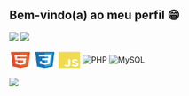 ## Bem-vindo(a) ao meu perfil 😁

<div>
  <img src="https://github-readme-stats.vercel.app/api?username=murilo-figueiredo&show_icons=true&theme=tokyonight&include_all_commits=true&count_private=true" height="180em">
  <img src="https://github-readme-stats.vercel.app/api/top-langs/?username=murilo-figueiredo&layout=compact&langs_count=6&theme=tokyonight&hide=asp.net,shell" height="180em">
</div>
    
<div style="display: inline_block;"><br>
  <img src="https://raw.githubusercontent.com/devicons/devicon/master/icons/html5/html5-original.svg" align="center" alt="HTML" height="30" width="40">
  <img src="https://raw.githubusercontent.com/devicons/devicon/master/icons/css3/css3-original.svg" align="center" alt="CSS" height="30" width="40">
  <img src="https://raw.githubusercontent.com/devicons/devicon/master/icons/javascript/javascript-plain.svg" align="center" alt="JavaScript" height="30" width="40">
  <img src="https://cdn.jsdelivr.net/gh/devicons/devicon/icons/php/php-original.svg" align="center" alt="PHP" height="30" width="40">
  <img src="https://cdn.jsdelivr.net/gh/devicons/devicon/icons/mysql/mysql-plain-wordmark.svg" align="center" alt="MySQL" height="30" width="40">
</div>
<br>

<div>
  <a href="https://www.linkedin.com/in/murilo-rodrigues-figueiredo/" target="_blank"><img src="https://img.shields.io/badge/-LinkedIn-%230077B5?style=for-the-badge&logo=linkedin&logoColor=white" target="_blank"></a>
</div>
